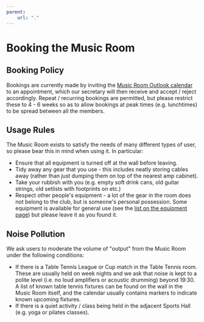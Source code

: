 ```yaml
---
parent:
    url: "."
---
```

# Booking the Music Room

## Booking Policy
Bookings are currently made by inviting the [Music Room Outlook calendar](mailto:r58mscrm@stfc.ac.uk) to an appointment, which our secretary will then receive and accept / reject accordingly. Repeat / recurring bookings are permitted, but please restrict these to 4 - 6 weeks so as to allow bookings at peak times (e.g. lunchtimes) to be spread between all the members.

## Usage Rules
The Music Room exists to satisfy the needs of many different types of user, so please bear this in mind when using it. In particular:
- Ensure that all equipment is turned off at the wall before leaving.
- Tidy away any gear that you use - this includes neatly storing cables away (rather than just dumping them on top of the nearest amp cabinet).
- Take your rubbish with you (e.g. empty soft drink cans, old guitar strings, old setlists with footprints on etc.)
- Respect other people's equipment - a lot of the gear in the room does not belong to the club, but is someone's personal possession. Some equipment is available for general use (see the [list on the equipment page](/clubs/music/equipment)) but please leave it as you found it. 

## Noise Pollution
We ask users to moderate the volume of "output" from the Music Room under the following conditions:
- If there is a Table Tennis League or Cup match in the Table Tennis room. These are usually held on week nights and we ask that noise is kept to a polite level (i.e. no loud amplifiers or acoustic drumming) beyond 19:30. A list of known table tennis fixtures can be found on the wall in the Music Room itself, and the calendar usually contains markers to indicate known upcoming fixtures.
- If there is a quiet activity / class being held in the adjacent Sports Hall (e.g. yoga or pilates classes).

